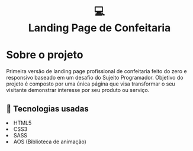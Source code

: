 <h1 align="center">
  💻<br>Landing Page de Confeitaria
</h1>


# Sobre o projeto

Primeira versão de landing page profissional de confeitaria feito do zero e responsivo baseado em um desafio do Sujeito Programador.
Objetivo do projeto é composto por uma única página que visa transformar o seu visitante demonstrar interesse por seu produto ou serviço.

##  💼 Tecnologias usadas
<li>HTML5</li>
<li>CSS3</li>
<li>SASS</li>
<li>AOS (Biblioteca de animação)</li>


